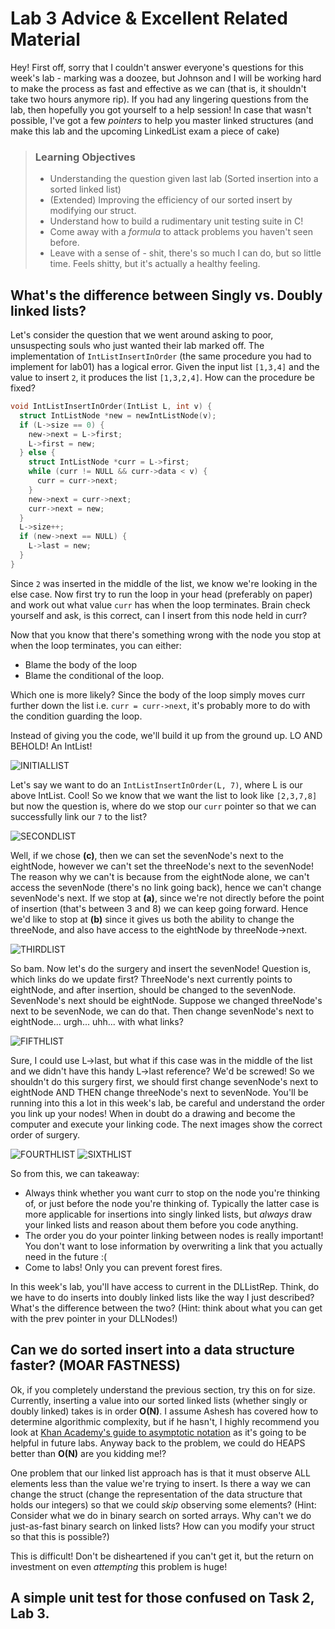 

# Lab 3 Advice & Excellent Related Material

Hey! First off, sorry that I couldn't answer everyone's questions for this week's lab - marking was a doozee, but
Johnson and I will be working hard to make the process as fast and effective as we can (that is, it shouldn't take
two hours anymore rip). If you had any lingering questions from the lab, then hopefully you got yourself to a help session! In case that wasn't possible, I've got a few _pointers_ to help you master linked structures (and make this lab and the upcoming LinkedList exam a piece of cake)

> ### Learning Objectives
> - Understanding the question given last lab (Sorted insertion into a sorted linked list)
> - (Extended) Improving the efficiency of our sorted insert by modifying our struct.
> - Understand how to build a rudimentary unit testing suite in C!
> - Come away with a _formula_ to attack problems you haven't seen before.
> - Leave with a sense of - shit, there's so much I can do, but so little time. Feels shitty, but it's actually a healthy feeling.

## What's the difference between Singly vs. Doubly linked lists?

Let's consider the question that we went around asking to poor, unsuspecting souls who just wanted their lab marked off. The implementation of ```IntListInsertInOrder``` (the same procedure you had to implement for lab01) has a logical error. Given the input list ```[1,3,4]``` and the value to insert ```2```, it produces the list ```[1,3,2,4]```. How can the procedure be fixed?

```C
void IntListInsertInOrder(IntList L, int v) {
  struct IntListNode *new = newIntListNode(v);
  if (L->size == 0) {
    new->next = L->first;
    L->first = new;
  } else {
    struct IntListNode *curr = L->first;
    while (curr != NULL && curr->data < v) {
      curr = curr->next;
    }    
    new->next = curr->next;
    curr->next = new;
  }
  L->size++;
  if (new->next == NULL) {
    L->last = new;
  }
}
```
Since ```2``` was inserted in the middle of the list, we know we're looking in the else case. Now first try to run the loop in your head (preferably on paper) and work out what value ```curr``` has when the loop terminates. Brain check yourself and ask, is this correct, can I insert from this node held in curr? 

Now that you know that there's something wrong with the node you stop at when the loop terminates, you can either:
- Blame the body of the loop
- Blame the conditional of the loop.

Which one is more likely? Since the body of the loop simply moves curr further down the list i.e. ```curr = curr->next```, it's probably more to do with the condition guarding the loop.

Instead of giving you the code, we'll build it up from the ground up. LO AND BEHOLD! An IntList!

![INITIALLIST](https://github.com/ridgetinez/18s2-2521-labnotes/blob/master/images/03-05.png)

Let's say we want to do an ```IntListInsertInOrder(L, 7)```, where L is our above IntList. Cool!
So we know that we want the list to look like ```[2,3,7,8]``` but now the question is, where
do we stop our ```curr``` pointer so that we can successfully link our ```7``` to the list?

![SECONDLIST](https://github.com/ridgetinez/18s2-2521-labnotes/blob/master/images/03-02.png)

Well, if we chose **(c)**, then we can set the sevenNode's next to the eightNode, however we can't set the threeNode's next to the sevenNode! The reason why we can't is because from the eightNode alone, we can't access
the sevenNode (there's no link going back), hence we can't change sevenNode's next. If we stop at **(a)**, since we're not directly before the point of insertion (that's between 3 and 8) we can keep going forward. Hence we'd like to stop at **(b)** since it gives us both the ability to change the threeNode, and also have access to the eightNode by threeNode->next.

![THIRDLIST](https://github.com/ridgetinez/18s2-2521-labnotes/blob/master/images/03-03.png)

So bam. Now let's do the surgery and insert the sevenNode! Question is, which links do we update first? ThreeNode's
next currently points to eightNode, and after insertion, should be changed to the sevenNode. SevenNode's next should be eightNode. Suppose we changed threeNode's next to be sevenNode, we can do that. Then change sevenNode's next to eightNode... urgh... uhh... with what links? 

![FIFTHLIST](https://github.com/ridgetinez/18s2-2521-labnotes/blob/master/images/03-06.png)

Sure, I could use L->last, but what if this case was in the middle of the list and we didn't have this handy L->last reference? We'd be screwed! So we shouldn't do this surgery first, we should first change sevenNode's next to eightNode AND THEN change threeNode's next to sevenNode. You'll be running into this a lot in this week's lab, be careful and understand the order you link up your nodes! When in doubt do a drawing and become the computer and execute your linking code. The next images show the correct order of surgery.

![FOURTHLIST](https://github.com/ridgetinez/18s2-2521-labnotes/blob/master/images/03-01.png)
![SIXTHLIST](https://github.com/ridgetinez/18s2-2521-labnotes/blob/master/images/03-04.png)

So from this, we can takeaway:
- Always think whether you want curr to stop on the node you're thinking of, or just before the node you're thinking of. Typically the latter case is more applicable for insertions into singly linked lists, but *always* draw your linked lists and reason about them before you code anything.
- The order you do your pointer linking between nodes is really important! You don't want to lose information by overwriting a link that you actually need in the future :(
- Come to labs! Only you can prevent forest fires.

In this week's lab, you'll have access to current in the DLListRep. Think, do we have to do inserts into doubly linked lists like the way I just described? What's the difference between the two? (Hint: think about what you can get with the prev pointer in your DLLNodes!)


## Can we do sorted insert into a data structure faster? (MOAR FASTNESS)

Ok, if you completely understand the previous section, try this on for size. Currently,
inserting a value into our sorted linked lists (whether singly or doubly linked) takes is
in order **O(N)**. I assume Ashesh has covered how to determine algorithmic complexity, but if he hasn't, I highly
recommend you look at [Khan Academy's guide to asymptotic notation](https://www.khanacademy.org/computing/computer-science/algorithms/asymptotic-notation/a/asymptotic-notation) as it's going to be helpful
in future labs. Anyway back to the problem, we could do HEAPS better than **O(N)** are you kidding me!?

One problem that our linked list approach has is that it must observe ALL elements less than the value we're trying to insert. Is there a way we can change the struct (change the representation of the data structure
that holds our integers) so that we could _skip_ observing some elements? (Hint: Consider what we do in binary search on sorted arrays. Why can't we do just-as-fast binary search on linked lists? How can you modify your struct so that this is possible?)

This is difficult! Don't be disheartened if you can't get it, but the return on investment on even _attempting_ this problem is huge!

## A simple unit test for those confused on Task 2, Lab 3.

